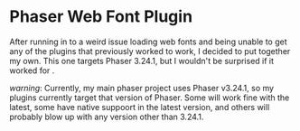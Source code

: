 Phaser Web Font Plugin
======================
After running in to a weird issue loading web fonts and being unable to get any of the plugins that previously worked to work, I decided to put together my own. This one targets Phaser 3.24.1, but I wouldn't be surprised if it worked for <insert your Phaser version here>.

*warning*: Currently, my main phaser project uses Phaser v3.24.1, so my plugins currently target that version of Phaser. Some will work fine with the latest, some have native suppoort in the latest version, and others will probably blow up with any version other than 3.24.1. 